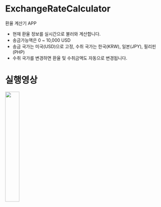 # ExchangeRateCalculator
환율 계산기 APP


- 현재 환율 정보를 실시간으로 불러와 계산합니다.
- 송금가능액은 0 ~ 10,000 USD
- 송금 국가는 미국(USD)으로 고정, 수취 국가는 한국(KRW), 일본(JPY), 필리핀(PHP)
- 수취 국가를 변경하면 환율 및 수취금액도 자동으로 변경됩니다.



# 실행영상
<img width="30%" src="https://user-images.githubusercontent.com/56301498/149151948-e1dd69dd-cb0e-4b0f-833f-9d813b05c80c.gif"/>
